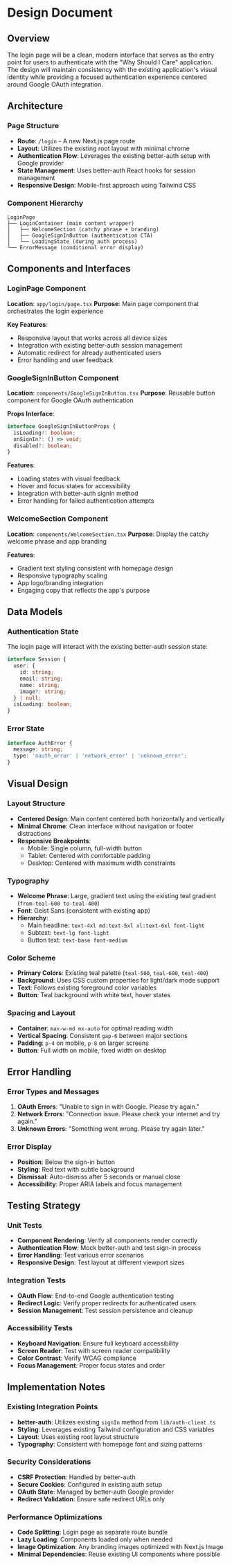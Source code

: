 # Design Document

## Overview

The login page will be a clean, modern interface that serves as the entry point for users to authenticate with the "Why Should I Care" application. The design will maintain consistency with the existing application's visual identity while providing a focused authentication experience centered around Google OAuth integration.

## Architecture

### Page Structure
- **Route**: `/login` - A new Next.js page route
- **Layout**: Utilizes the existing root layout with minimal chrome
- **Authentication Flow**: Leverages the existing better-auth setup with Google provider
- **State Management**: Uses better-auth React hooks for session management
- **Responsive Design**: Mobile-first approach using Tailwind CSS

### Component Hierarchy
```
LoginPage
├── LoginContainer (main content wrapper)
│   ├── WelcomeSection (catchy phrase + branding)
│   ├── GoogleSignInButton (authentication CTA)
│   └── LoadingState (during auth process)
└── ErrorMessage (conditional error display)
```

## Components and Interfaces

### LoginPage Component
**Location**: `app/login/page.tsx`
**Purpose**: Main page component that orchestrates the login experience

**Key Features**:
- Responsive layout that works across all device sizes
- Integration with existing better-auth session management
- Automatic redirect for already authenticated users
- Error handling and user feedback

### GoogleSignInButton Component
**Location**: `components/GoogleSignInButton.tsx`
**Purpose**: Reusable button component for Google OAuth authentication

**Props Interface**:
```typescript
interface GoogleSignInButtonProps {
  isLoading?: boolean;
  onSignIn?: () => void;
  disabled?: boolean;
}
```

**Features**:
- Loading states with visual feedback
- Hover and focus states for accessibility
- Integration with better-auth signIn method
- Error handling for failed authentication attempts

### WelcomeSection Component
**Location**: `components/WelcomeSection.tsx`
**Purpose**: Display the catchy welcome phrase and app branding

**Features**:
- Gradient text styling consistent with homepage design
- Responsive typography scaling
- App logo/branding integration
- Engaging copy that reflects the app's purpose

## Data Models

### Authentication State
The login page will interact with the existing better-auth session state:

```typescript
interface Session {
  user: {
    id: string;
    email: string;
    name: string;
    image?: string;
  } | null;
  isLoading: boolean;
}
```

### Error State
```typescript
interface AuthError {
  message: string;
  type: 'oauth_error' | 'network_error' | 'unknown_error';
}
```

## Visual Design

### Layout Structure
- **Centered Design**: Main content centered both horizontally and vertically
- **Minimal Chrome**: Clean interface without navigation or footer distractions
- **Responsive Breakpoints**: 
  - Mobile: Single column, full-width button
  - Tablet: Centered with comfortable padding
  - Desktop: Centered with maximum width constraints

### Typography
- **Welcome Phrase**: Large, gradient text using the existing teal gradient (`from-teal-600 to-teal-400`)
- **Font**: Geist Sans (consistent with existing app)
- **Hierarchy**: 
  - Main headline: `text-4xl md:text-5xl xl:text-6xl font-light`
  - Subtext: `text-lg font-light`
  - Button text: `text-base font-medium`

### Color Scheme
- **Primary Colors**: Existing teal palette (`teal-500`, `teal-600`, `teal-400`)
- **Background**: Uses CSS custom properties for light/dark mode support
- **Text**: Follows existing foreground color variables
- **Button**: Teal background with white text, hover states

### Spacing and Layout
- **Container**: `max-w-md mx-auto` for optimal reading width
- **Vertical Spacing**: Consistent `gap-6` between major sections
- **Padding**: `p-4` on mobile, `p-8` on larger screens
- **Button**: Full width on mobile, fixed width on desktop

## Error Handling

### Error Types and Messages
1. **OAuth Errors**: "Unable to sign in with Google. Please try again."
2. **Network Errors**: "Connection issue. Please check your internet and try again."
3. **Unknown Errors**: "Something went wrong. Please try again later."

### Error Display
- **Position**: Below the sign-in button
- **Styling**: Red text with subtle background
- **Dismissal**: Auto-dismiss after 5 seconds or manual close
- **Accessibility**: Proper ARIA labels and focus management

## Testing Strategy

### Unit Tests
- **Component Rendering**: Verify all components render correctly
- **Authentication Flow**: Mock better-auth and test sign-in process
- **Error Handling**: Test various error scenarios
- **Responsive Design**: Test layout at different viewport sizes

### Integration Tests
- **OAuth Flow**: End-to-end Google authentication testing
- **Redirect Logic**: Verify proper redirects for authenticated users
- **Session Management**: Test session persistence and cleanup

### Accessibility Tests
- **Keyboard Navigation**: Ensure full keyboard accessibility
- **Screen Reader**: Test with screen reader compatibility
- **Color Contrast**: Verify WCAG compliance
- **Focus Management**: Proper focus states and order

## Implementation Notes

### Existing Integration Points
- **better-auth**: Utilizes existing `signIn` method from `lib/auth-client.ts`
- **Styling**: Leverages existing Tailwind configuration and CSS variables
- **Layout**: Uses existing root layout structure
- **Typography**: Consistent with homepage font and sizing patterns

### Security Considerations
- **CSRF Protection**: Handled by better-auth
- **Secure Cookies**: Configured in existing auth setup
- **OAuth State**: Managed by better-auth Google provider
- **Redirect Validation**: Ensure safe redirect URLs only

### Performance Optimizations
- **Code Splitting**: Login page as separate route bundle
- **Lazy Loading**: Components loaded only when needed
- **Image Optimization**: Any branding images optimized with Next.js Image
- **Minimal Dependencies**: Reuse existing UI components where possible